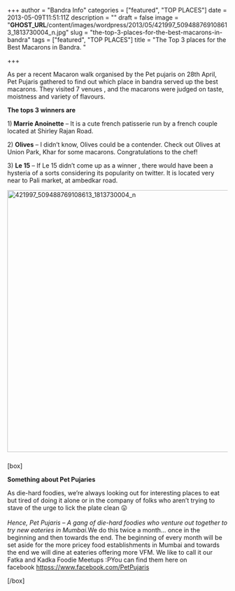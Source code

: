 +++
author = "Bandra Info"
categories = ["featured", "TOP PLACES"]
date = 2013-05-09T11:51:11Z
description = ""
draft = false
image = "__GHOST_URL__/content/images/wordpress/2013/05/421997_509488769108613_1813730004_n.jpg"
slug = "the-top-3-places-for-the-best-macarons-in-bandra"
tags = ["featured", "TOP PLACES"]
title = "The Top 3 places for the Best Macarons in Bandra. "

+++


<p>As per a recent Macaron walk organised by the Pet pujaris on 28th April, Pet Pujaris gathered to find out which place in bandra served up the best macarons. They visited 7 venues , and the macarons were judged on taste, moistness and variety of flavours.</p>
<p><strong>The tops 3 winners are</strong></p>
<p>1)<strong> Marrie Anoinette</strong> &#8211; It is a cute french patisserie run by a french couple located at Shirley Rajan Road.</p>
<p>2) <strong>Olives</strong> &#8211; I didn&#8217;t know, Olives could be a contender. Check out Olives at Union Park, Khar for some macarons. Congratulations to the chef!</p>
<p>3) <strong>Le 15</strong> &#8211; If Le 15 didn&#8217;t come up as a winner , there would have been a hysteria of a sorts considering its popularity on twitter. It is located very near to Pali market, at ambedkar road.</p>
<p><a href="https://i2.wp.com/bandra.info/wp-content/uploads/2013/05/421997_509488769108613_1813730004_n.jpg?ssl=1"><img loading="lazy" class="aligncenter size-full wp-image-1608" alt="421997_509488769108613_1813730004_n" src="https://i2.wp.com/bandra.info/wp-content/uploads/2013/05/421997_509488769108613_1813730004_n.jpg?resize=754%2C600&#038;ssl=1" width="754" height="600" srcset="https://i2.wp.com/bandra.info/wp-content/uploads/2013/05/421997_509488769108613_1813730004_n.jpg?w=754&amp;ssl=1 754w, https://i2.wp.com/bandra.info/wp-content/uploads/2013/05/421997_509488769108613_1813730004_n.jpg?resize=300%2C238&amp;ssl=1 300w" sizes="(max-width: 754px) 100vw, 754px" data-recalc-dims="1" /></a></p>
<h3></h3>
<p>[box]</p>
<p id="id_518b8b992eebb6183885574"><strong>Something about Pet Pujaries</strong></p>
<div>As die-hard foodies, we&#8217;re always looking out for interesting places to eat but tired of doing it alone or in the company of folks who aren&#8217;t trying to stave of the urge to lick the plate clean 😛</div>
<div><em><em><br />
Hence, Pet Pujaris &#8211; A gang of die-hard foodies who venture out together to try new eateries in Mumbai.</em></em>We do this twice a month&#8230; once in the beginning and then towards the end. The beginning of every month will be set aside for the more pricey food establishments in Mumbai and towards the end we will dine at eateries offering more VFM. We like to call it our Fatka and Kadka Foodie Meetups :PYou can find them here on facebook <a href="httpss://www.facebook.com/PetPujaris">httpss://www.facebook.com/PetPujaris</a></div>
<p id="id_518b8b992eebb6183885574">[/box]</p>
<h3 id="id_518b8b992eebb6183885574"></h3>



